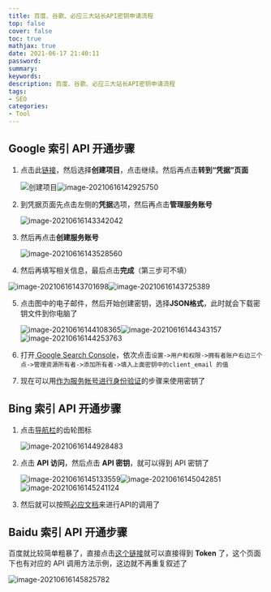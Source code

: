 ```yaml
---
title: 百度、谷歌、必应三大站长API密钥申请流程
top: false
cover: false
toc: true
mathjax: true
date: 2021-06-17 21:40:11
password:
summary:
keywords:
description: 百度、谷歌、必应三大站长API密钥申请流程
tags:
- SEO
categories:
- Tool
---
```


## Google 索引 API 开通步骤

1. 点击此[链接](https://console.cloud.google.com/flows/enableapi?apiid=indexing.googleapis.com&;credential=client_key&hl=zh-cn)，然后选择**创建项目**，点击继续。然后再点击**转到“凭据”页面**

   ![创建项目](http://xhh.dengzii.com/blog/pFDIcIimage-20210616142818704.png)![image-20210616142925750](http://xhh.dengzii.com/blog/KzovQSimage-20210616142925750.png)

2. 到凭据页面先点击左侧的**凭据**选项，然后再点击**管理服务账号**

   ![image-20210616143342042](http://xhh.dengzii.com/blog/F35uRNimage-20210616143342042.png)

3. 然后再点击**创建服务账号**

   ![image-20210616143528560](http://xhh.dengzii.com/blog/goyecpimage-20210616143528560.png)

4. 然后再填写相关信息，最后点击**完成**（第三步可不填）

![image-20210616143701698](http://xhh.dengzii.com/blog/EeJqnvimage-20210616143701698.png)![image-20210616143725389](http://xhh.dengzii.com/blog/mMp3OVimage-20210616143725389.png)

5. 点击图中的电子邮件，然后开始创建密钥，选择**JSON格式**，此时就会下载密钥文件到你电脑了

   ![image-20210616144108365](http://xhh.dengzii.com/blog/ASMAbdimage-20210616144108365.png)![image-20210616144343157](http://xhh.dengzii.com/blog/l3t61kimage-20210616144343157.png)![image-20210616144253763](http://xhh.dengzii.com/blog/eK1hMRimage-20210616144253763.png)

6. 打开[ Google Search Console](https://search.google.com/search-console)，依次点击`设置->用户和权限->拥有者账户右边三个点->管理资源所有者->添加所有者->填入上面密钥中的client_email 的值`

7. 现在可以用[作为服务帐号进行身份验证](https://cloud.google.com/docs/authentication/production?hl=zh-cn)的步骤来使用密钥了

## Bing 索引 API 开通步骤

1. 点击[导航栏](https://www.bing.com/webmasters)的齿轮图标

   ![image-20210616144928483](http://xhh.dengzii.com/blog/r3Mn1yimage-20210616144928483.png)

2. 点击 **API 访问**，然后点击 **API 密钥**，就可以得到 API 密钥了

   ![image-20210616145133559](http://xhh.dengzii.com/blog/uiRKLqimage-20210616145133559.png)![image-20210616145042851](http://xhh.dengzii.com/blog/vl2lysimage-20210616145042851.png)![image-20210616145241124](http://xhh.dengzii.com/blog/WnalIwimage-20210616145241124.png)

3. 然后就可以按照[必应文档](https://www.bing.com/webmasters/url-submission-api#APIs)来进行API的调用了

## Baidu 索引 API 开通步骤

百度就比较简单粗暴了，直接点击[这个链接](https://ziyuan.baidu.com/linksubmit/index)就可以直接得到 **Token** 了，这个页面下也有对应的 API 调用方法示例，这边就不再重复叙述了

![image-20210616145825782](http://xhh.dengzii.com/blog/9qq6TWimage-20210616145825782.png)
